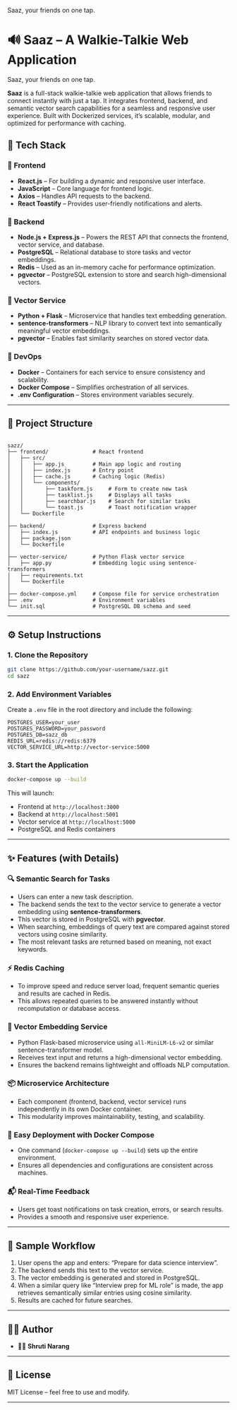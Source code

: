 Saaz, your friends on one tap.

# 🔊 Saaz – A Walkie-Talkie Web Application

Saaz, your friends on one tap.

**Saaz** is a full-stack walkie-talkie web application that allows friends to connect instantly with just a tap. It integrates frontend, backend, and semantic vector search capabilities for a seamless and responsive user experience. Built with Dockerized services, it’s scalable, modular, and optimized for performance with caching.


## 🧰 Tech Stack

### 🔹 Frontend
- **React.js** – For building a dynamic and responsive user interface.
- **JavaScript** – Core language for frontend logic.
- **Axios** – Handles API requests to the backend.
- **React Toastify** – Provides user-friendly notifications and alerts.

### 🔹 Backend
- **Node.js + Express.js** – Powers the REST API that connects the frontend, vector service, and database.
- **PostgreSQL** – Relational database to store tasks and vector embeddings.
- **Redis** – Used as an in-memory cache for performance optimization.
- **pgvector** – PostgreSQL extension to store and search high-dimensional vectors.

### 🔹 Vector Service
- **Python + Flask** – Microservice that handles text embedding generation.
- **sentence-transformers** – NLP library to convert text into semantically meaningful vector embeddings.
- **pgvector** – Enables fast similarity searches on stored vector data.

### 🔹 DevOps
- **Docker** – Containers for each service to ensure consistency and scalability.
- **Docker Compose** – Simplifies orchestration of all services.
- **.env Configuration** – Stores environment variables securely.

---

## 📁 Project Structure

```

sazz/
├── frontend/              # React frontend
│   ├── src/
│   │   ├── app.js         # Main app logic and routing
│   │   ├── index.js       # Entry point
│   │   ├── cache.js       # Caching logic (Redis)
│   │   └── components/
│   │       ├── taskform.js     # Form to create new task
│   │       ├── tasklist.js     # Displays all tasks
│   │       ├── searchbar.js    # Search for similar tasks
│   │       └── toast.js        # Toast notification wrapper
│   └── Dockerfile
│
├── backend/               # Express backend
│   ├── index.js           # API endpoints and business logic
│   ├── package.json
│   └── Dockerfile
│
├── vector-service/        # Python Flask vector service
│   ├── app.py             # Embedding logic using sentence-transformers
│   ├── requirements.txt
│   └── Dockerfile
│
├── docker-compose.yml     # Compose file for service orchestration
├── .env                   # Environment variables
└── init.sql               # PostgreSQL DB schema and seed

````

---

## ⚙️ Setup Instructions

### 1. Clone the Repository
```bash
git clone https://github.com/your-username/sazz.git
cd sazz
````

### 2. Add Environment Variables

Create a `.env` file in the root directory and include the following:

```
POSTGRES_USER=your_user
POSTGRES_PASSWORD=your_password
POSTGRES_DB=sazz_db
REDIS_URL=redis://redis:6379
VECTOR_SERVICE_URL=http://vector-service:5000
```

### 3. Start the Application

```bash
docker-compose up --build
```

This will launch:

* Frontend at `http://localhost:3000`
* Backend at `http://localhost:5001`
* Vector service at `http://localhost:5000`
* PostgreSQL and Redis containers

---

## ✨ Features (with Details)

### 🔍 Semantic Search for Tasks

* Users can enter a new task description.
* The backend sends the text to the vector service to generate a vector embedding using **sentence-transformers**.
* This vector is stored in PostgreSQL with **pgvector**.
* When searching, embeddings of query text are compared against stored vectors using cosine similarity.
* The most relevant tasks are returned based on meaning, not exact keywords.

### ⚡ Redis Caching

* To improve speed and reduce server load, frequent semantic queries and results are cached in Redis.
* This allows repeated queries to be answered instantly without recomputation or database access.

### 🧠 Vector Embedding Service

* Python Flask-based microservice using `all-MiniLM-L6-v2` or similar sentence-transformer model.
* Receives text input and returns a high-dimensional vector embedding.
* Ensures the backend remains lightweight and offloads NLP computation.

### 📦 Microservice Architecture

* Each component (frontend, backend, vector service) runs independently in its own Docker container.
* This modularity improves maintainability, testing, and scalability.

### 🚀 Easy Deployment with Docker Compose

* One command (`docker-compose up --build`) sets up the entire environment.
* Ensures all dependencies and configurations are consistent across machines.

### 📬 Real-Time Feedback

* Users get toast notifications on task creation, errors, or search results.
* Provides a smooth and responsive user experience.

---

## 🧪 Sample Workflow

1. User opens the app and enters: “Prepare for data science interview”.
2. The backend sends this text to the vector service.
3. The vector embedding is generated and stored in PostgreSQL.
4. When a similar query like “Interview prep for ML role” is made,
   the app retrieves semantically similar entries using cosine similarity.
5. Results are cached for future searches.

---

## 🧑‍💻 Author

* 👩‍💻 **Shruti Narang**

---

## 📄 License

MIT License – feel free to use and modify.

---



